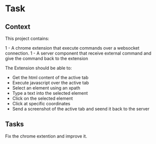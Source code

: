 # Task 


## Context

This project contains: 

1 - A chrome extension that execute commands over a websocket connection.
1 - A server component that receive external command and give the command back to the extension

The Extension should be able to:

- Get the html content of the active tab
- Execute javascript over the active tab
- Select an element using an xpath
- Type a text into the selected element
- Click on the selected element
- Click at specific coordinates
- Send a screenshot of the active tab and seend it back to the server

## Tasks

Fix the chrome extention and improve it.
